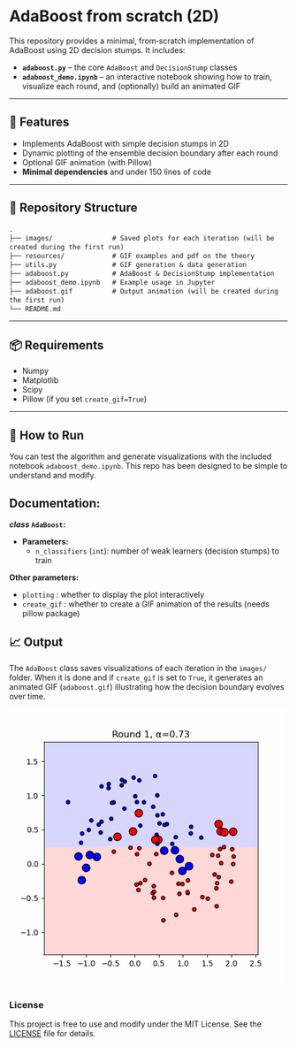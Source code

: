 # AdaBoost from scratch (2D)

This repository provides a minimal, from‑scratch implementation of AdaBoost using 2D decision stumps. It includes:

- **`adaboost.py`** – the core `AdaBoost` and `DecisionStump` classes  
- **`adaboost_demo.ipynb`** – an interactive notebook showing how to train, visualize each round, and (optionally) build an animated GIF  

---

## 🚀 Features

- Implements AdaBoost with simple decision stumps in 2D  
- Dynamic plotting of the ensemble decision boundary after each round  
- Optional GIF animation (with Pillow)  
- **Minimal dependencies** and under 150 lines of code

---

## 📁 Repository Structure

```text
.
├── images/               # Saved plots for each iteration (will be created during the first run)
├── resources/            # GIF examples and pdf on the theory
├── utils.py              # GIF generation & data generation
├── adaboost.py           # AdaBoost & DecisionStump implementation
├── adaboost_demo.ipynb   # Example usage in Jupyter
├── adaboost.gif          # Output animation (will be created during the first run)
└── README.md

```

---

## 📦 Requirements

- Numpy
- Matplotlib
- Scipy
- Pillow  (if you set `create_gif=True`)

---

## 🧪 How to Run

You can test the algorithm and generate visualizations with the included notebook `adaboost_demo.ipynb`. This repo has been designed to be simple to understand and modify.


## Documentation:

**_class_ `AdaBoost`:**
- **Parameters:**
    - `n_classifiers` (`int`): number of weak learners (decision stumps) to train

**Other parameters:**
- `plotting` : whether to display the plot interactively
- `create_gif` : whether to create a GIF animation of the results (needs pillow package)


## 📈 Output

The `AdaBoost` class saves visualizations of each iteration in the `images/` folder. When it is done and if `create_gif` is set to `True`, it generates an animated GIF (`adaboost.gif`) illustrating how the decision boundary evolves over time.

![AdaBoost animation](https://github.com/paulbouuu/AdaBoost-from-scratch/raw/main/resources/adaboost_example.gif)

### License
This project is free to use and modify under the MIT License. See the [LICENSE](LICENSE) file for details.